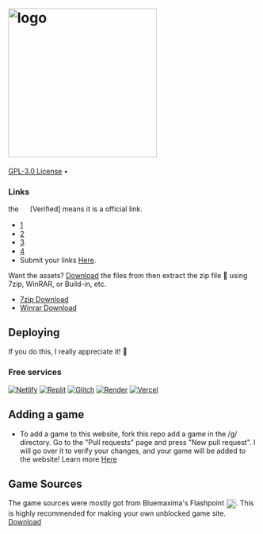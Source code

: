 # <a href="https://nate-games.github.io/home"><img src="https://github.com/nate-games/nate-games.github.io/assets/131909495/ec753042-8f99-4a29-ae97-041366748059" alt="logo" style="height: auto; width: 300px;" title="play"></a>

[GPL-3.0 License](https://github.com/nate-games/nate-games.github.io/blob/main/LICENSE.txt#view) • []()


### Links
the <img src="https://github.com/nate-games/nate-games.github.io/assets/131909495/56a7b78e-845b-47ee-958c-0622f78ac4da" width="15" style="vertical-align: middle;"> [Verified] means it is a official link.
- [1](https://nate-games.github.io/) <img src="https://github.com/nate-games/nate-games.github.io/assets/131909495/56a7b78e-845b-47ee-958c-0622f78ac4da" width="15" style="vertical-align: middle;">
- [2](https://nate-games2.github.io/) <img src="https://github.com/nate-games/nate-games.github.io/assets/131909495/56a7b78e-845b-47ee-958c-0622f78ac4da" width="15" style="vertical-align: middle;">
- [3](https://nate-games.netlify.app/) <img src="https://github.com/nate-games/nate-games.github.io/assets/131909495/56a7b78e-845b-47ee-958c-0622f78ac4da" width="15" style="vertical-align: middle;">
- [4](https://nate-games.repl.co/) <img src="https://github.com/nate-games/nate-games.github.io/assets/131909495/56a7b78e-845b-47ee-958c-0622f78ac4da" width="15" style="vertical-align: middle;">
- Submit your links [Here](https://docs.google.com/forms/d/e/1FAIpQLSeHFEk4rR1r98SnzdBStOPvv4zAr2OG-RkuajaafaFumVeHlQ/viewform).

Want the assets?
[Download](https://github.com/nate-games/nate-games.github.io/archive/refs/heads/main.zip) the files from then extract the zip file 📁 using 7zip, WinRAR, or Build-in, etc.
- [7zip Download](https://www.7-zip.org/)
- [Winrar Download](https://www.win-rar.com/download.html?&L=0)

## Deploying
If you do this, I really appreciate it! 🙏
### Free services

<a href="https://app.netlify.com/start"><img src="https://www.netlify.com/img/deploy/button.svg" alt="Netlify" /></a>
<a href="https://replit.com/@nate-games/nate-games?v=1"><img src="https://raw.githubusercontent.com/BinBashBanana/deploy-buttons/master/buttons/remade/replit.svg" alt="Replit" /></a>
<a href="https://glitch.com/edit/#!/import/github/nate-games/nate-games.github.io"><img src="https://camo.githubusercontent.com/b9ed2c6d05789a49ac411c259b7659ac0cfa03386be74f91fe6636420115ce98/68747470733a2f2f62696e6261736862616e616e612e6769746875622e696f2f6465706c6f792d627574746f6e732f627574746f6e732f72656d6164652f676c697463682e737667" alt="Glitch" /></a>
<a href="https://dashboard.render.com/select-repo?type=web"><img src="https://camo.githubusercontent.com/f893a13ee397f1e5dfc5f4ae1280a4667ba61e2ee623a0c688436f61523431c5/68747470733a2f2f62696e6261736862616e616e612e6769746875622e696f2f6465706c6f792d627574746f6e732f627574746f6e732f72656d6164652f72656e6465722e737667" alt="Render" /></a>
<a href="https://vercel.com/new/clone?repository-url=https://github.com/nate-games/nate-games.github.io"><img src="https://vercel.com/button" alt="Vercel" /></a>

## Adding a game

- To add a game to this website, fork this repo add a game in the /g/ directory. Go to the "Pull requests" page and press "New pull request". I will go over it to verify your changes, and your game will be added to the website! Learn more [Here](https://docs.github.com/en/get-started/quickstart/contributing-to-projects)
## Game Sources
The game sources were mostly got from Bluemaxima's Flashpoint <img src="https://upload.wikimedia.org/wikipedia/commons/thumb/2/26/BlueMaxima%27s_Flashpoint_logo_-_inverted.svg/2048px-BlueMaxima%27s_Flashpoint_logo_-_inverted.svg.png" width="20" style="vertical-align: middle;">. This is highly recommended for making your own unblocked game site.
[Download](https://bluemaxima.org/flashpoint/)
